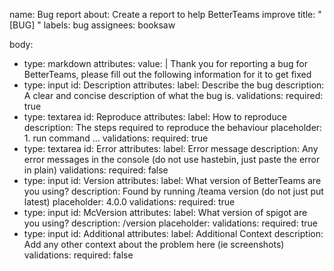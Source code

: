 
name: Bug report
about: Create a report to help BetterTeams improve
title: "[BUG] <Bug Name>"
labels: bug
assignees: booksaw

body: 
  - type: markdown
    attributes:
      value: |
        Thank you for reporting a bug for BetterTeams, please fill out the following information for it to get fixed
  - type: input
    id: Description
    attributes:
      label: Describe the bug
      description: A clear and concise description of what the bug is.
    validations:
      required: true
  - type: textarea
    id: Reproduce
    attributes:
      label: How to reproduce
      description: The steps required to reproduce the behaviour
      placeholder: 1. run command ...
    validations:
      required: true
  - type: textarea
    id: Error
    attributes:
      label: Error message
      description: Any error messages in the console (do not use hastebin, just paste the error in plain)
    validations:
      required: false
  - type: input
    id: Version
    attributes:
      label: What version of BetterTeams are you using?
      description: Found by running /teama version (do not just put latest)
      placeholder: 4.0.0
    validations:
      required: true
  - type: input
    id: McVersion
    attributes:
      label: What version of spigot are you using?
      description: /version
      placeholder: 
    validations:
      required: true
  - type: input
    id: Additional
    attributes:
      label: Additional Context
      description: Add any other context about the problem here (ie screenshots)
    validations:
      required: false

